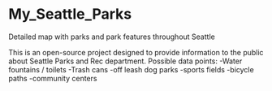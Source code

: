 # My_Seattle_Parks
Detailed map with parks and park features throughout Seattle

This is an open-source project designed to provide information to the public about Seattle Parks and Rec department.
Possible data points:
-Water fountains / toilets
-Trash cans
-off leash dog parks
-sports fields
-bicycle paths
-community centers
